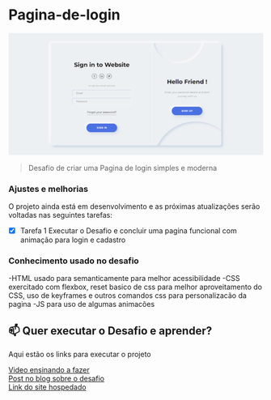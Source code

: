 # Pagina-de-login
<img src="Readme-img-login-page.png" alt="exemplo imagem">

> Desafio de criar uma Pagina de login simples e moderna

### Ajustes e melhorias

O projeto ainda está em desenvolvimento e as próximas atualizações serão voltadas nas seguintes tarefas:

- [x] Tarefa 1      Executar o Desafio e concluir uma pagina funcional com animação para login e cadastro

### Conhecimento usado no desafio

-HTML usado para semanticamente para melhor acessibilidade
-CSS exercitado com flexbox, reset basico de css para melhor aproveitamento do CSS, uso de keyframes e outros comandos css para personalizacão da pagina
-JS para uso de algumas animacões

## 📫 Quer executar o Desafio e aprender?
Aqui estão os links para executar o projeto

<a href="https://www.youtube.com/watch?v=A8OBtZR9Msw">Video ensinando a fazer<a/>
<br>
<a href="https://www.futurecodersweb.com/2021/05/neumorphism-login-and-sign-up-form.html">Post no blog sobre o desafio<a/>
<br>
<a href="https://fordunn.github.io/Pagina-de-login/">Link do site hospedado<a/>
